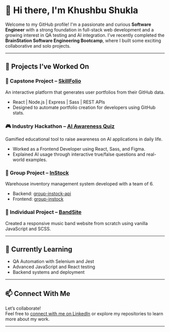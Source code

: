 # 👋 Hi there, I'm Khushbu Shukla

Welcome to my GitHub profile! I'm a passionate and curious **Software Engineer** with a strong foundation in full-stack web development and a growing interest in QA testing and AI integration. I’ve recently completed the **BrainStation Software Engineering Bootcamp**, where I built some exciting collaborative and solo projects.  

---

## 🔧 Projects I’ve Worked On

### 💼 Capstone Project – [SkillFolio](https://github.com/KhushbuShukla008/capstone-skillfolio)
An interactive platform that generates user portfolios from their GitHub data.

- React | Node.js | Express | Sass | REST APIs
- Designed to automate portfolio creation for developers using GitHub stats.

### 🎮 Industry Hackathon – [AI Awareness Quiz](https://github.com/Magret1730/omnicoders-ip-client)
Gamified educational tool to raise awareness on AI applications in daily life.

- Worked as a Frontend Developer using React, Sass, and Figma.
- Explained AI usage through interactive true/false questions and real-world examples.

### 🛒 Group Project – [InStock](https://github.com/KhushbuShukla008/group-instock)
Warehouse inventory management system developed with a team of 6.

- Backend: [group-instock-api](https://github.com/KhushbuShukla008/group-instock-api)
- Frontend: [group-instock](https://github.com/KhushbuShukla008/group-instock)

### 📸 Individual Project – [BandSite](https://github.com/KhushbuShukla008/khushbu-shukla-bandsite)
Created a responsive music band website from scratch using vanilla JavaScript and SCSS.

---

## 🌱 Currently Learning

- QA Automation with Selenium and Jest
- Advanced JavaScript and React testing
- Backend systems and deployment

---

## 📫 Connect With Me

Let’s collaborate!  
Feel free to [connect with me on LinkedIn](https://www.linkedin.com/in/khushbu-shukla/) or explore my repositories to learn more about my work.

---

